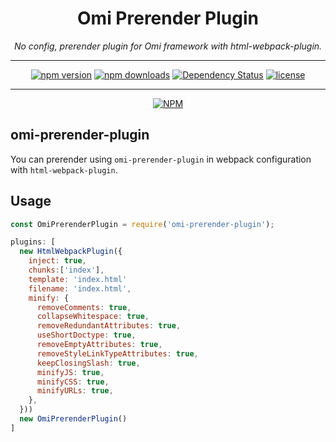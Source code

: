 <h1 align="center">Omi Prerender Plugin</h1>
<p align="center">
  <em>No config, prerender plugin for Omi framework with html-webpack-plugin.</em>
</p>

---

<div align="center">

[![npm version](https://img.shields.io/npm/v/omi-prerender-plugin.svg)]()
[![npm downloads](https://img.shields.io/npm/dt/omi-prerender-plugin.svg)]()
[![Dependency Status](https://img.shields.io/david/LeeHyungGeun/omi-prerender-plugin.svg)]()
[![license](https://img.shields.io/github/license/LeeHyungGeun/omi-prerender-plugin.svg)]()

</div>

---

<div align="center">

[![NPM](https://nodei.co/npm/omi-prerender-plugin.png?downloads=true&downloadRank=true&stars=true)](https://nodei.co/npm/omi-prerender-plugin/)

</div>

## omi-prerender-plugin

You can prerender using `omi-prerender-plugin` in webpack configuration with `html-webpack-plugin`.

## Usage

``` javascript
const OmiPrerenderPlugin = require('omi-prerender-plugin');

plugins: [
  new HtmlWebpackPlugin({
    inject: true,
    chunks:['index'],
    template: 'index.html'
    filename: 'index.html',
    minify: {
      removeComments: true,
      collapseWhitespace: true,
      removeRedundantAttributes: true,
      useShortDoctype: true,
      removeEmptyAttributes: true,
      removeStyleLinkTypeAttributes: true,
      keepClosingSlash: true,
      minifyJS: true,
      minifyCSS: true,
      minifyURLs: true,
    },
  }))
  new OmiPrerenderPlugin()
]
```